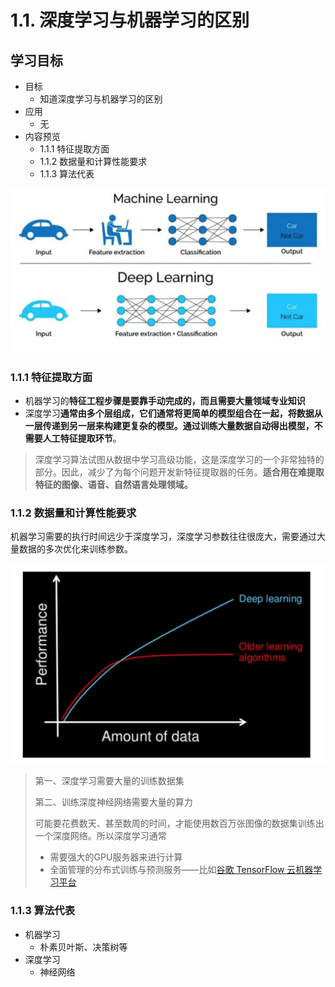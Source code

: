 # 1.1. 深度学习与机器学习的区别

学习目标
----

*   目标
    *   知道深度学习与机器学习的区别
*   应用
    *   无
*   内容预览
    *   1.1.1 特征提取方面
    *   1.1.2 数据量和计算性能要求
    *   1.1.3 算法代表

![区别](../images/区别.png)

### 1.1.1 特征提取方面

*   机器学习的**特征工程步骤是要靠手动完成的，而且需要大量领域专业知识**
*   深度学习**通常由多个层组成，它们通常将更简单的模型组合在一起，将数据从一层传递到另一层来构建更复杂的模型。通过训练大量数据自动得出模型，不需要人工特征提取环节**。

> 深度学习算法试图从数据中学习高级功能，这是深度学习的一个非常独特的部分。因此，减少了为每个问题开发新特征提取器的任务。**适合用在难提取特征的图像、语音、自然语言处理领域。**

### 1.1.2 数据量和计算性能要求

机器学习需要的执行时间远少于深度学习，深度学习参数往往很庞大，需要通过大量数据的多次优化来训练参数。

![数据量](../images/数据量.png)

> 第一、深度学习需要大量的训练数据集
>
> 第二、训练深度神经网络需要大量的算力
>
> 可能要花费数天、甚至数周的时间，才能使用数百万张图像的数据集训练出一个深度网络。所以深度学习通常
>
> *   需要强大的GPU服务器来进行计算
> *   全面管理的分布式训练与预测服务——比如[谷歌 TensorFlow 云机器学习平台](https://cloud.google.com/ml/)

### 1.1.3 算法代表

*   机器学习
    *   朴素贝叶斯、决策树等
*   深度学习
    *   神经网络